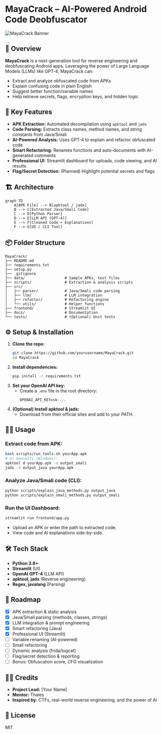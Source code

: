 # MayaCrack – AI-Powered Android Code Deobfuscator

![MayaCrack Banner](https://img.shields.io/badge/AI-Powered-blue?style=for-the-badge&logo=android)

## 🚀 Overview
**MayaCrack** is a next-generation tool for reverse engineering and deobfuscating Android apps. Leveraging the power of Large Language Models (LLMs) like GPT-4, MayaCrack can:
- Extract and analyze obfuscated code from APKs
- Explain confusing code in plain English
- Suggest better function/variable names
- Help retrieve secrets, flags, encryption keys, and hidden logic

## 🎯 Key Features
- **APK Extraction:** Automated decompilation using `apktool` and `jadx`
- **Code Parsing:** Extracts class names, method names, and string constants from Java/Smali
- **AI-Powered Analysis:** Uses GPT-4 to explain and refactor obfuscated code
- **Smart Refactoring:** Renames functions and auto-documents with AI-generated comments
- **Professional UI:** Streamlit dashboard for uploads, code viewing, and AI results
- **Flag/Secret Detection:** (Planned) Highlight potential secrets and flags

## 🏗️ Architecture
```mermaid
graph TD
    A[APK File] --> B[apktool / jadx]
    B --> C[Extracted Java/Smali Code]
    C --> D[Python Parser]
    D --> E[LLM API (GPT-4)]
    E --> F[Cleaned Code + Explanations]
    F --> G[UI / CLI Tool]
```

## 📦 Folder Structure
```
MayaCrack/
├── README.md
├── requirements.txt
├── setup.py
├── .gitignore
├── data/                  # Sample APKs, test files
├── scripts/               # Extraction & analysis scripts
├── src/
│   ├── parser/            # Java/Smali code parsing
│   ├── llm/               # LLM integration
│   ├── refactor/          # Refactoring engine
│   └── utils/             # Helper functions
├── frontend/              # Streamlit UI
├── docs/                  # Documentation
└── tests/                 # (Optional) Unit tests
```

## ⚙️ Setup & Installation
1. **Clone the repo:**
   ```bash
   git clone https://github.com/yourusername/MayaCrack.git
   cd MayaCrack
   ```
2. **Install dependencies:**
   ```bash
   pip install -r requirements.txt
   ```
3. **Set your OpenAI API key:**
   - Create a `.env` file in the root directory:
     ```
     OPENAI_API_KEY=sk-...
     ```
4. **(Optional) Install apktool & jadx:**
   - Download from their official sites and add to your PATH.

## 🧑‍💻 Usage
### **Extract code from APK:**
```bash
bash scripts/run_tools.sh yourApp.apk
# or manually (Windows):
apktool d yourApp.apk -o output_smali
jadx -d output_java yourApp.apk
```

### **Analyze Java/Smali code (CLI):**
```bash
python scripts/explain_java_methods.py output_java
python scripts/explain_smali_methods.py output_smali
```

### **Run the UI Dashboard:**
```bash
streamlit run frontend/app.py
```
- Upload an APK or enter the path to extracted code.
- View code and AI explanations side-by-side.

## 🛠️ Tech Stack
- **Python 3.8+**
- **Streamlit** (UI)
- **OpenAI GPT-4** (LLM API)
- **apktool, jadx** (Reverse engineering)
- **Regex, javalang** (Parsing)

## 📝 Roadmap
- [x] APK extraction & static analysis
- [x] Java/Smali parsing (methods, classes, strings)
- [x] LLM integration & prompt engineering
- [x] Smart refactoring (Java)
- [x] Professional UI (Streamlit)
- [ ] Variable renaming (AI-powered)
- [ ] Smali refactoring
- [ ] Dynamic analysis (frida/logcat)
- [ ] Flag/secret detection & reporting
- [ ] Bonus: Obfuscation score, CFG visualization

## 👨‍💼 Credits
- **Project Lead:** [Your Name]
- **Mentor:** Thales
- **Inspired by:** CTFs, real-world reverse engineering, and the power of AI

## 📄 License
MIT 